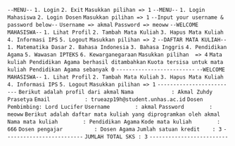 `--MENU--`
`1. Login`
`2. Exit`
`Masukkan pilihan => 1`
`--MENU--`
`1. Login Mahasiswa`
`2. Login Dosen`
`Masukkan pilihan => 1`
`--Input your username & password below--`
`Username => akmal`
`Password => meoww`
`--WELCOME MAHASISWA--`
`1. Lihat Profil`
`2. Tambah Mata Kuliah`
`3. Hapus Mata Kuliah`
`4. Informasi IPS`
`5. Logout`
`Masukkan pilihan => 2`
`--DAFTAR MATA KULIAH--`
`1. Matematika Dasar`
`2. Bahasa Indonesia`
`3. Bahasa Inggris`
`4. Pendidikan Agama`
`5. Wawasan IPTEKS`
`6. Kewarganegaraan`
`Masukkan pilihan  => 4`
`Mata kuliah Pendidikan Agama berhasil ditambahkan`
`Kuota tersisa untuk mata kuliah Pendidikan Agama sebanyak 0`
`-------------------------`
`--WELCOME MAHASISWA--`
`1. Lihat Profil`
`2. Tambah Mata Kuliah`
`3. Hapus Mata Kuliah`
`4. Informasi IPS`
`5. Logout`
`Masukkan pilihan => 1`
`-------------------------`
`Berikut adalah profil dari akmal`
`Nama            : Akmal Zuhdy Prasetya`
`Email           : trueazp19h@student.unhas.ac.id`
`Dosen Pembimbing: Lord Lucifer`
`Username        : akmal`
`Password        : meoww`
`Berikut adalah daftar mata kuliah yang diprogramkan oleh akmal`
`Nama mata kuliah        : Pendidikan Agama`
`Kode mata kuliah        : 666`
`Dosen pengajar          : Dosen Agama`
`Jumlah satuan kredit    : 3`
`-------------------------`
`JUMLAH TOTAL SKS : 3`
`-------------------------`